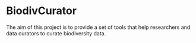 # BiodivCurator
The aim of this project is to provide a set of tools that help researchers and data curators to curate biodiversity data.
